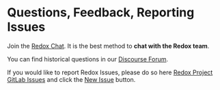 # Questions, Feedback, Reporting Issues 

Join the [Redox Chat](./ch13-01-chat.md).  It is the best method to **chat with the Redox team**.

You can find historical questions in our [Discourse Forum](https://discourse.redox-os.org/).

If you would like to report Redox Issues, please do so here [Redox Project GitLab Issues](https://gitlab.redox-os.org/redox-os/redox/-/issues) and click the [New Issue](https://gitlab.redox-os.org/redox-os/redox/-/issues/new?issue%5Bassignee_id%5D=&issue%5Bmilestone_id%5D=) button.
